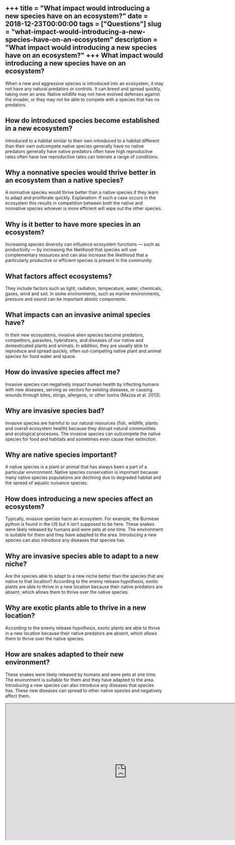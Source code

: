 +++
title = "What impact would introducing a new species have on an ecosystem?"
date = 2018-12-23T00:00:00
tags = ["Questions"]
slug = "what-impact-would-introducing-a-new-species-have-on-an-ecosystem"
description = "What impact would introducing a new species have on an ecosystem?"
+++
What impact would introducing a new species have on an ecosystem?
-----------------------------------------------------------------

When a new and aggressive species is introduced into an ecosystem, it may not have any natural predators or controls. It can breed and spread quickly, taking over an area. Native wildlife may not have evolved defenses against the invader, or they may not be able to compete with a species that has no predators.

How do introduced species become established in a new ecosystem?
----------------------------------------------------------------

introduced to a habitat similar to their own introduced to a habitat different than their own outcompete native species generally have no native predators generally have native predators often have high reproductive rates often have low reproductive rates can tolerate a range of conditions.

Why a nonnative species would thrive better in an ecosystem than a native species?
----------------------------------------------------------------------------------

A nonnative species would thrive better than a native species if they learn to adapt and proliferate quickly. Explanation: If such a case occurs in the ecosystem this results in competition between both the native and nonnative species whoever is more efficient will wipe out the other species.

Why is it better to have more species in an ecosystem?
------------------------------------------------------

Increasing species diversity can influence ecosystem functions — such as productivity — by increasing the likelihood that species will use complementary resources and can also increase the likelihood that a particularly productive or efficient species is present in the community.

What factors affect ecosystems?
-------------------------------

They include factors such as light, radiation, temperature, water, chemicals, gases, wind and soil. In some environments, such as marine environments, pressure and sound can be important abiotic components.

What impacts can an invasive animal species have?
-------------------------------------------------

In their new ecosystems, invasive alien species become predators, competitors, parasites, hybridizers, and diseases of our native and domesticated plants and animals. In addition, they are usually able to reproduce and spread quickly, often out-competing native plant and animal species for food water and space.

How do invasive species affect me?
----------------------------------

Invasive species can negatively impact human health by infecting humans with new diseases, serving as vectors for existing diseases, or causing wounds through bites, stings, allergens, or other toxins (Mazza et al. 2013).

Why are invasive species bad?
-----------------------------

Invasive species are harmful to our natural resources (fish, wildlife, plants and overall ecosystem health) because they disrupt natural communities and ecological processes. The invasive species can outcompete the native species for food and habitats and sometimes even cause their extinction.

Why are native species important?
---------------------------------

A native species is a plant or animal that has always been a part of a particular environment. Native species conservation is important because many native species populations are declining due to degraded habitat and the spread of aquatic nuisance species.

How does introducing a new species affect an ecosystem?
-------------------------------------------------------

Typically, invasive species harm an ecosystem. For example, the Burmese python is found in the US but it isn’t supposed to be here. These snakes were likely released by humans and were pets at one time. The environment is suitable for them and they have adapted to the area. Introducing a new species can also introduce any diseases that species has.

Why are invasive species able to adapt to a new niche?
------------------------------------------------------

Are the species able to adapt to a new niche better than the species that are native to that location? According to the enemy release hypothesis, exotic plants are able to thrive in a new location because their native predators are absent, which allows them to thrive over the native species.

Why are exotic plants able to thrive in a new location?
-------------------------------------------------------

According to the enemy release hypothesis, exotic plants are able to thrive in a new location because their native predators are absent, which allows them to thrive over the native species.

How are snakes adapted to their new environment?
------------------------------------------------

These snakes were likely released by humans and were pets at one time. The environment is suitable for them and they have adapted to the area. Introducing a new species can also introduce any diseases that species has. These new diseases can spread to other native species and negatively affect them.

<iframe allow="accelerometer; autoplay; clipboard-write; encrypted-media; gyroscope; picture-in-picture" allowfullscreen="" class="__youtube_prefs__  epyt-is-override  no-lazyload" data-no-lazy="1" data-origheight="433" data-origwidth="770" data-skipgform_ajax_framebjll="" height="433" id="_ytid_50490" loading="lazy" src="https://www.youtube.com/embed/HPQF9BQnw2A?enablejsapi=1&autoplay=0&cc_load_policy=0&cc_lang_pref=&iv_load_policy=1&loop=0&modestbranding=0&rel=1&fs=1&playsinline=0&autohide=2&theme=dark&color=red&controls=1&" title="YouTube player" width="770"></iframe>